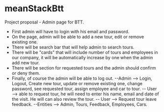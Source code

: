 # meanStackBtt

Project proposal - Admin page for BTT. 
- First admin will have to login with his email and password. 
- On the page, admin will be able to add a new tour, edit or remove existing one. 
- There will be search bar that will help admin to search tours. 
- There will be "cards" that will include number of tours and employees in our company, it will be automatically increase by one when the admin add new tour.
- There will be section for requested tours and the admin should confirm or deny them.
- Finally, of course the admin will be able to log out.
--Admin --> Login, Logout, Create new tour, update or remove existing one, change password, see requested tour, assign employee and car to tour.
-- User --> able to request tour, he will need to enter his name, email and date of the visit. He will can also review the tour.
-- User --> Request tour leave feedback.
--Entities --> Admin, Tours, Feedback, Employees, Cars.
